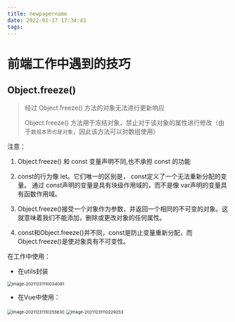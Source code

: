 ```yaml
---
title: newpapername
date: 2022-01-17 17:34:43
tags:
---
```




# 前端工作中遇到的技巧

## Object.freeze()

> 经过 Object.freeze() 方法的对象无法进行更新响应
>
> Object.freeze() 方法用于冻结对象，禁止对于该对象的属性进行修改（由于`数组本质也是对象`，因此该方法可以对数组使用）

注意：

1. Object.freeze() 和 const 变量声明不同,也不承担 const 的功能

2. const的行为像 let。它们唯一的区别是， const定义了一个无法重新分配的变量。 通过 const声明的变量是具有块级作用域的，而不是像 var声明的变量具有函数作用域。

3. Object.freeze()接受一个对象作为参数，并返回一个相同的不可变的对象。这就意味着我们不能添加，删除或更改对象的任何属性。

4. const和Object.freeze()并不同，const是防止变量重新分配，而Object.freeze()是使对象具有不可变性。

   

在工作中使用：

* 在utils封装

<img src="https://gitee.com/HuangGanGan_www/my_picture_bed/raw/master/img/companyWork/image-20211231110034081.png" alt="image-20211231110034081" style="zoom:67%;" />

*  在Vue中使用：

<img src="https://gitee.com/HuangGanGan_www/my_picture_bed/raw/master/img/companyWork/image-20211231110255630.png" alt="image-20211231110255630" style="zoom:67%;" />

<img src="https://gitee.com/HuangGanGan_www/my_picture_bed/raw/master/img/companyWork/image-20211231110229253.png" alt="image-20211231110229253" style="zoom:67%;" />